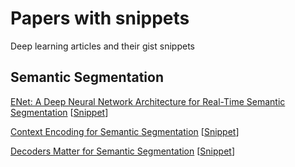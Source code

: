 # Papers with snippets
Deep learning articles and their gist snippets

## Semantic Segmentation
[ENet: A Deep Neural Network Architecture for Real-Time Semantic Segmentation](https://arxiv.org/abs/1606.02147) [[Snippet](https://gist.github.com/RoozbehSanaei/3bb7b2d4e044f333886f937d31c36e4c)]

[Context Encoding for Semantic Segmentation](https://arxiv.org/abs/1803.08904) [[Snippet](https://gist.github.com/RoozbehSanaei/1de6941f0e60aafce48cb9f938d5a9e0)]

[Decoders Matter for Semantic Segmentation](http://openaccess.thecvf.com/content_CVPR_2019/papers/Tian_Decoders_Matter_for_Semantic_Segmentation_Data-Dependent_Decoding_Enables_Flexible_Feature_CVPR_2019_paper.pdf) [[Snippet](https://gist.github.com/RoozbehSanaei/34e68e46e1caa49dc211dbe59260c819)]
